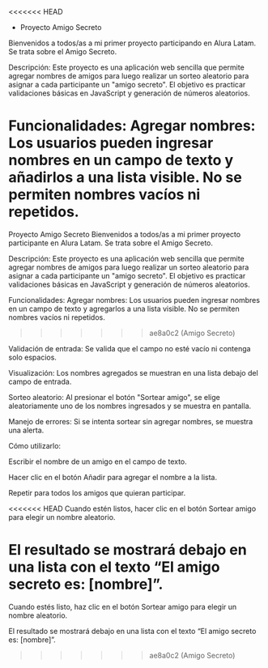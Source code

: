 <<<<<<< HEAD
 - Proyecto Amigo Secreto  

Bienvenidos a todos/as a mi primer proyecto participando en Alura Latam. Se trata sobre el Amigo Secreto.

Descripción:
Este proyecto es una aplicación web sencilla que permite agregar nombres de amigos para luego realizar un sorteo aleatorio para asignar a cada participante un "amigo secreto". El objetivo es practicar validaciones básicas en JavaScript y generación de números aleatorios.

Funcionalidades:
Agregar nombres: Los usuarios pueden ingresar nombres en un campo de texto y añadirlos a una lista visible. No se permiten nombres vacíos ni repetidos.
=======
Proyecto Amigo Secreto
Bienvenidos a todos/as a mi primer proyecto participante en Alura Latam. Se trata sobre el Amigo Secreto.

Descripción: Este proyecto es una aplicación web sencilla que permite agregar nombres de amigos para luego realizar un sorteo aleatorio para asignar a cada participante un "amigo secreto". El objetivo es practicar validaciones básicas en JavaScript y generación de números aleatorios.

Funcionalidades: Agregar nombres: Los usuarios pueden ingresar nombres en un campo de texto y agregarlos a una lista visible. No se permiten nombres vacíos ni repetidos.
>>>>>>> ae8a0c2 (Amigo Secreto)

Validación de entrada: Se valida que el campo no esté vacío ni contenga solo espacios.

Visualización: Los nombres agregados se muestran en una lista debajo del campo de entrada.

Sorteo aleatorio: Al presionar el botón "Sortear amigo", se elige aleatoriamente uno de los nombres ingresados y se muestra en pantalla.

Manejo de errores: Si se intenta sortear sin agregar nombres, se muestra una alerta.

Cómo utilizarlo:

Escribir el nombre de un amigo en el campo de texto.

Hacer clic en el botón Añadir para agregar el nombre a la lista.

Repetir para todos los amigos que quieran participar.

<<<<<<< HEAD
Cuando estén listos, hacer clic en el botón Sortear amigo para elegir un nombre aleatorio.

El resultado se mostrará debajo en una lista con el texto “El amigo secreto es: [nombre]”.
=======
Cuando estés listo, haz clic en el botón Sortear amigo para elegir un nombre aleatorio.

El resultado se mostrará debajo en una lista con el texto “El amigo secreto es: [nombre]”.
>>>>>>> ae8a0c2 (Amigo Secreto)
